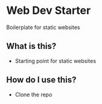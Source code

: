 # Web Dev Starter

Boilerplate for static websites

## What is this?
* Starting point for static websites

## How do I use this?

* Clone the repo
